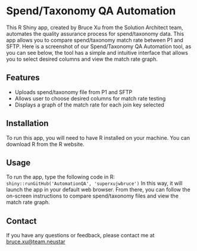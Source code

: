 # Spend/Taxonomy QA Automation
This R Shiny app, created by Bruce Xu from the Solution Architect team, automates the quality assurance process for spend/taxonomy data. This app allows you to compare spend/taxonomy match rate between P1 and SFTP. Here is a screenshot of our Spend/Taxonomy QA Automation tool, as you can see below, the tool has a simple and intuitive interface that allows you to select desired columns and view the match rate graph.

## Features
- Uploads spend/taxonomy file from P1 and SFTP
- Allows user to choose desired columns for match rate testing
- Displays a graph of the match rate for each join key selected

## Installation
To run this app, you will need to have R installed on your machine. You can download R from the R website. 

## Usage
To run the app, type the following code in R:
`shiny::runGitHub('AutomationQA', 'superxujwbruce')`
In this way, it will launch the app in your default web browser. From there, you can follow the on-screen instructions to compare spend/taxonomy files and view the match rate graph.

## Contact
If you have any questions or feedback, please contact me at bruce.xu@team.neustar
